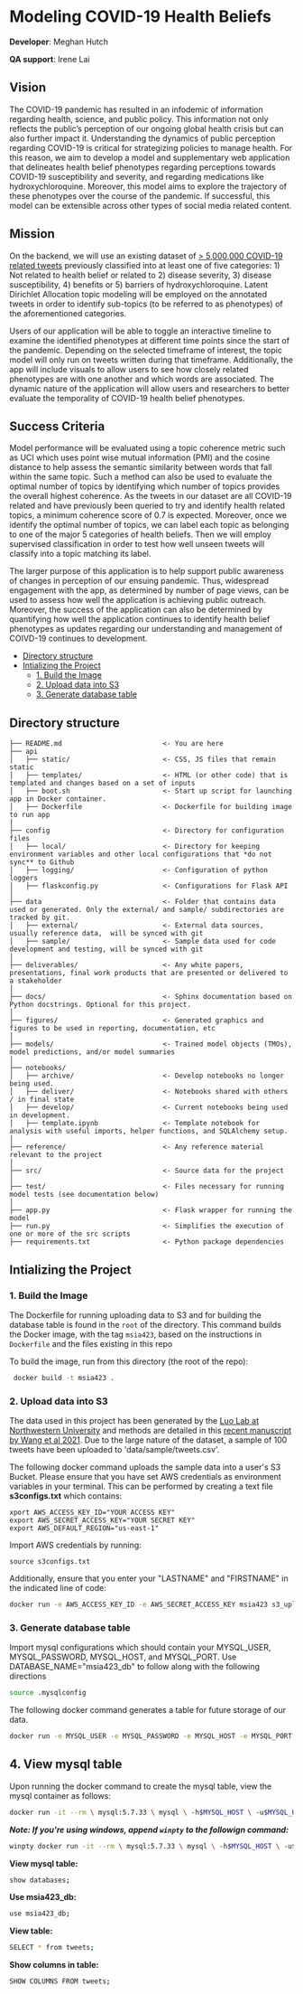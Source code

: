 # Modeling COVID-19 Health Beliefs

**Developer**: Meghan Hutch 

**QA support**: Irene Lai

## **Vision**

The COVID-19 pandemic has resulted in an infodemic of information regarding health, science, and public policy. This information not only reflects the public’s perception of our ongoing global health crisis but can also further impact it. Understanding the dynamics of public perception regarding COVID-19 is critical for strategizing policies to manage health. For this reason, we aim to develop a model and supplementary web application that delineates health belief phenotypes regarding perceptions towards COVID-19 susceptibility and severity, and regarding medications like hydroxychloroquine. Moreover, this model aims to explore the trajectory of these phenotypes over the course of the pandemic. If successful, this model can be extensible across other types of social media related content.

## **Mission**

On the backend, we will use an existing dataset of [> 5,000,000 COVID-19 related tweets](https://github.com/HanyinWang/CovidHealthBeliefTweets) previously classified into at least one of five categories: 1) Not related to health belief or related to 2) disease severity, 3) disease susceptibility, 4) benefits or 5) barriers of hydroxychloroquine. Latent Dirichlet Allocation topic modeling will be employed on the annotated tweets in order to identify sub-topics (to be referred to as phenotypes) of the aforementioned categories. 

Users of our application will be able to toggle an interactive timeline to examine the identified phenotypes at different time points since the start of the pandemic. Depending on the selected timeframe of interest, the topic model will only run on tweets written during that timeframe. Additionally, the app will include visuals to allow users to see how closely related phenotypes are with one another and which words are associated. The dynamic nature of the application will allow users and researchers to better evaluate the temporality of COVID-19 health belief phenotypes.

## **Success Criteria**

Model performance will be evaluated using a topic coherence metric such as UCI which uses point wise mutual information (PMI) and the cosine distance to help assess the semantic similarity between words that fall within the same topic. Such a method can also be used to evaluate the optimal number of topics by identifying which number of topics provides the overall highest coherence. As the tweets in our dataset are all COVID-19 related and have previously been queried to try and identify health related topics, a minimum coherence score of 0.7 is expected. Moreover, once we identify the optimal number of topics, we can label each topic as belonging to one of the major 5 categories of health beliefs. Then we will employ supervised classification in order to test how well unseen tweets will classify into a topic matching its label.

The larger purpose of this application is to help support public awareness of changes in perception of our ensuing pandemic. Thus, widespread engagement with the app, as determined by number of page views, can be used to assess how well the application is achieving public outreach. Moreover, the success of the application can also be determined by quantifying how well the application continues to identify health belief phenotypes as updates regarding our understanding and management of COIVD-19 continues to development.


<!-- toc -->

- [Directory structure](#directory-structure)
- [Intializing the Project](#running-the-app)
  * [1. Build the Image](#1-build-the-image)
  * [2. Upload data into S3](#2-upload-data-into-s3)
  * [3. Generate database table](#3-generate_database-table)

<!-- tocstop -->

## Directory structure 

```
├── README.md                         <- You are here
├── api
│   ├── static/                       <- CSS, JS files that remain static
│   ├── templates/                    <- HTML (or other code) that is templated and changes based on a set of inputs
│   ├── boot.sh                       <- Start up script for launching app in Docker container.
│   ├── Dockerfile                    <- Dockerfile for building image to run app  
│
├── config                            <- Directory for configuration files 
│   ├── local/                        <- Directory for keeping environment variables and other local configurations that *do not sync** to Github 
│   ├── logging/                      <- Configuration of python loggers
│   ├── flaskconfig.py                <- Configurations for Flask API 
│
├── data                              <- Folder that contains data used or generated. Only the external/ and sample/ subdirectories are tracked by git. 
│   ├── external/                     <- External data sources, usually reference data,  will be synced with git
│   ├── sample/                       <- Sample data used for code development and testing, will be synced with git
│
├── deliverables/                     <- Any white papers, presentations, final work products that are presented or delivered to a stakeholder 
│
├── docs/                             <- Sphinx documentation based on Python docstrings. Optional for this project. 
│
├── figures/                          <- Generated graphics and figures to be used in reporting, documentation, etc
│
├── models/                           <- Trained model objects (TMOs), model predictions, and/or model summaries
│
├── notebooks/
│   ├── archive/                      <- Develop notebooks no longer being used.
│   ├── deliver/                      <- Notebooks shared with others / in final state
│   ├── develop/                      <- Current notebooks being used in development.
│   ├── template.ipynb                <- Template notebook for analysis with useful imports, helper functions, and SQLAlchemy setup. 
│
├── reference/                        <- Any reference material relevant to the project
│
├── src/                              <- Source data for the project 
│
├── test/                             <- Files necessary for running model tests (see documentation below) 
│
├── app.py                            <- Flask wrapper for running the model 
├── run.py                            <- Simplifies the execution of one or more of the src scripts  
├── requirements.txt                  <- Python package dependencies 
```

## Intializing the Project

### 1. Build the Image 

The Dockerfile for running uploading data to S3 and for building the database table is found in the `root` of the directory. This command builds the Docker image, with the tag `msia423`, based on the instructions in `Dockerfile` and the files existing in this repo

To build the image, run from this directory (the root of the repo): 

```bash
 docker build -t msia423 .
```

### 2. Upload data into S3

The data used in this project has been generated by the [Luo Lab at Northwestern University](https://labs.feinberg.northwestern.edu/lyg/) and methods are detailed in this [recent manuscript by Wang et al 2021](https://pubmed.ncbi.nlm.nih.gov/33529155/). Due to the large nature of the dataset, a sample of 100 tweets have been uploaded to 'data/sample/tweets.csv'. 

The following docker command uploads the sample data into a user's S3 Bucket. Please ensure that you have set AWS credentials as environment variables in your terminal. This can be performed by creating a text file **s3configs.txt** which contains:

```
xport AWS_ACCESS_KEY_ID="YOUR ACCESS KEY"
export AWS_SECRET_ACCESS_KEY="YOUR SECRET KEY"
export AWS_DEFAULT_REGION="us-east-1"
```

Import AWS credentials by running:

```
source s3configs.txt
```

Additionally, ensure that you enter your "LASTNAME" and "FIRSTNAME" in the indicated line of code:

```bash
docker run -e AWS_ACCESS_KEY_ID -e AWS_SECRET_ACCESS_KEY msia423 s3_upload.py --s3path='s3://2021-msia423-<ENTER-LASTNAME>-<ENTER FIRSTNAME>/tweets.csv'
```

### 3. Generate database table

Import mysql configurations which should contain your  MYSQL_USER, MYSQL_PASSWORD, MYSQL_HOST, and MYSQL_PORT. Use DATABASE_NAME="msia423_db" to follow along with the following directions

```bash
source .mysqlconfig
```

The following docker command generates a table for future storage of our data. 

```bash
docker run -e MYSQL_USER -e MYSQL_PASSWORD -e MYSQL_HOST -e MYSQL_PORT -e DATABASE_NAME msia423 run.py create_db
```

## 4. View mysql table

Upon running the docker command to create the mysql table, view the mysql container as follows:

```bash
docker run -it --rm \ mysql:5.7.33 \ mysql \ -h$MYSQL_HOST \ -u$MYSQL_USER \ -p$MYSQL_PASSWORD
```

***Note: If you're using windows, append `winpty` to the followign command:***

```bash
winpty docker run -it --rm \ mysql:5.7.33 \ mysql \ -h$MYSQL_HOST \ -u$MYSQL_USER \ -p$MYSQL_PASSWORD
```

**View mysql table:**

```bash
show databases;
```

**Use msia423_db:**

```bash
use msia423_db;
```

**View table:**

```bash
SELECT * from tweets;
```

**Show columns in table:**

```bash
SHOW COLUMNS FROM tweets;
```




